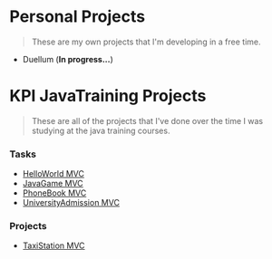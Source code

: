 # Personal Projects
>	These are my own projects that I'm developing in a free time.

* Duellum (**In progress...**)

# KPI JavaTraining Projects
>	These are all of the projects that I've done over the time I was studying at the java training courses. 
### Tasks
* [HelloWorld MVC](https://github.com/ImperaEtConquer/prj_JT_task1)
* [JavaGame MVC](https://github.com/ImperaEtConquer/prj_JT_task2)
* [PhoneBook MVC](https://github.com/ImperaEtConquer/prj_JT_task3)
* [UniversityAdmission MVC](https://github.com/ImperaEtConquer/prj_JT_task4)
### Projects
* [TaxiStation MVC](https://github.com/ImperaEtConquer/prj_JT_project1)